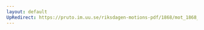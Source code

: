 ```yaml
---
layout: default
UpRedirect: https://pruto.im.uu.se/riksdagen-motions-pdf/1868/mot_1868__fk__36.pdf
---
```


